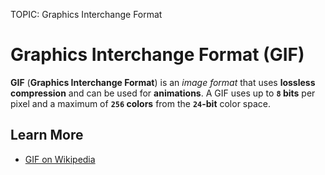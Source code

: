 TOPIC: Graphics Interchange Format

# Graphics Interchange Format (GIF)

**GIF** (**Graphics Interchange Format**) is an *image format* that uses **lossless compression** and
can be used for **animations**. A GIF uses up to **`8` bits** per pixel and a maximum of **`256` colors**
from the **`24`-bit** color space.

## Learn More

- [GIF on Wikipedia](https://en.wikipedia.org/wiki/GIF)
